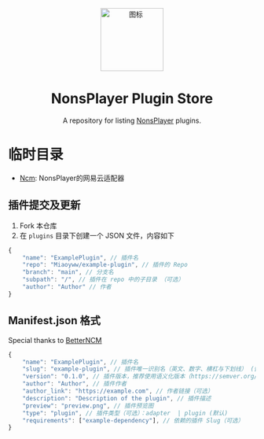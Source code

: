 <div align="center">
<img src="https://github.com/Miaoyww/NonsPlayer/blob/master/NonsPlayer-Icon.png" alt="图标" Height="128" Width="128">

<h1 align="center">NonsPlayer Plugin Store</h1>

<p align="center"> 
  A repository for listing <a href="https://github.com/Miaoyww/NonsPlayer">NonsPlayer</a> plugins.
</p>
</div>

# 临时目录

- [Ncm](https://github.com/Miaoyww/NonsAdapter-Ncmp): NonsPlayer的网易云适配器

## 插件提交及更新

1. Fork 本仓库
2. 在 `plugins` 目录下创建一个 JSON 文件，内容如下

```js
{
    "name": "ExamplePlugin", // 插件名
    "repo": "Miaoyww/example-plugin", // 插件的 Repo
    "branch": "main", // 分支名
    "subpath": "/", // 插件在 repo 中的子目录 （可选）
    "author": "Author" // 作者
}
```

## Manifest.json 格式
Special thanks to [BetterNCM](https://github.com/BetterNCM/BetterNCM-Plugins)

```js
{
    "name": "ExamplePlugin", // 插件名
    "slug": "example-plugin", // 插件唯一识别名（英文、数字、横杠与下划线） (留空则根据插件名自动生成)（如果插件名有中文请填写该字段）
    "version": "0.1.0", // 插件版本，推荐使用语义化版本（https://semver.org/）
    "author": "Author", // 插件作者
    "author_link": "https://example.com", // 作者链接（可选）
    "description": "Description of the plugin", // 插件描述
    "preview": "preview.png", // 插件预览图
    "type": "plugin", // 插件类型（可选）：adapter  | plugin (默认)
    "requirements": ["example-dependency"], // 依赖的插件 Slug（可选）
}
```
